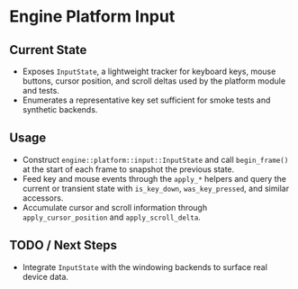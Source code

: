 # Engine Platform Input

## Current State

- Exposes `InputState`, a lightweight tracker for keyboard keys, mouse buttons,
  cursor position, and scroll deltas used by the platform module and tests.
- Enumerates a representative key set sufficient for smoke tests and synthetic
  backends.

## Usage

- Construct `engine::platform::input::InputState` and call `begin_frame()` at the
  start of each frame to snapshot the previous state.
- Feed key and mouse events through the `apply_*` helpers and query the current
  or transient state with `is_key_down`, `was_key_pressed`, and similar accessors.
- Accumulate cursor and scroll information through `apply_cursor_position` and
  `apply_scroll_delta`.

## TODO / Next Steps

- Integrate `InputState` with the windowing backends to surface real device data.
